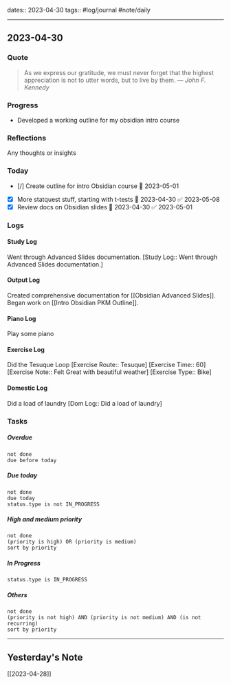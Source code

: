 dates:: 2023-04-30
tags:: #log/journal #note/daily 

---
## 2023-04-30

### Quote

> As we express our gratitude, we must never forget that the highest appreciation is not to utter words, but to live by them.
> — <cite>John F. Kennedy</cite>


### Progress

- Developed a working outline for my obsidian intro course

### Reflections

Any thoughts or insights


### Today

- [/] Create outline for intro Obsidian course 🛫 2023-05-01
- [x] More statquest stuff, starting with t-tests 🛫 2023-04-30 ✅ 2023-05-08
- [x] Review docs on Obsidian slides 🛫 2023-04-30 ✅ 2023-05-01

### Logs

#### Study Log

Went through Advanced Slides documentation. [Study Log:: Went through Advanced Slides documentation.]

#### Output Log

Created comprehensive documentation for [[Obsidian Advanced Slides]].
Began work on [[Intro Obsidian PKM Outline]].

#### Piano Log

Play some piano

#### Exercise Log

Did the Tesuque Loop [Exercise Route:: Tesuque]  [Exercise Time:: 60]  [Exercise Note:: Felt Great with beautiful weather]  [Exercise Type:: Bike]

#### Domestic Log

Did a load of laundry [Dom Log:: Did a load of laundry]

### Tasks

##### Overdue

```tasks
not done
due before today
```


##### Due today

```tasks
not done
due today
status.type is not IN_PROGRESS
```

##### High and medium priority

```tasks
not done
(priority is high) OR (priority is medium)
sort by priority
```

##### In Progress

```tasks
status.type is IN_PROGRESS
```

##### Others


```tasks
not done
(priority is not high) AND (priority is not medium) AND (is not recurring)
sort by priority
```


---
## Yesterday's Note

[[2023-04-28]]


